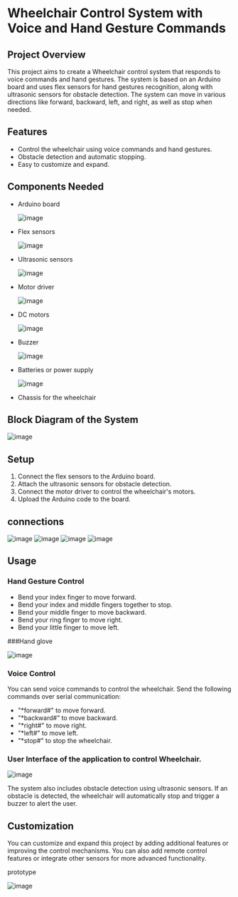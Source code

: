 # Wheelchair Control System with Voice and Hand Gesture Commands


## Project Overview

This project aims to create a Wheelchair control system that responds to voice commands and hand gestures. The system is based on an Arduino board and uses flex sensors for hand gestures recognition, along with ultrasonic sensors for obstacle detection. The system can move in various directions like forward, backward, left, and right, as well as stop when needed.

## Features

- Control the wheelchair using voice commands and hand gestures.
- Obstacle detection and automatic stopping.
- Easy to customize and expand.

## Components Needed

- Arduino board
  
  ![image](https://github.com/Jsujanchowdary/Wheelchair-using-voice-commands-and-hand-gestures-based-on-Arduino-/assets/91127394/5b7cd282-bb12-4081-935c-8d8a16194fd1)
- Flex sensors
  
  ![image](https://github.com/Jsujanchowdary/Wheelchair-using-voice-commands-and-hand-gestures-based-on-Arduino-/assets/91127394/3c434f94-ae4b-4a93-ae37-ab2b57c56616)
- Ultrasonic sensors
  
  ![image](https://github.com/Jsujanchowdary/Wheelchair-using-voice-commands-and-hand-gestures-based-on-Arduino-/assets/91127394/d11234ba-ece7-4ecf-b2ed-c286b3e21c05)
- Motor driver
  
  ![image](https://github.com/Jsujanchowdary/Wheelchair-using-voice-commands-and-hand-gestures-based-on-Arduino-/assets/91127394/393189f7-f805-4eb2-9de8-9ff843729753)
- DC motors
  
  ![image](https://github.com/Jsujanchowdary/Wheelchair-using-voice-commands-and-hand-gestures-based-on-Arduino-/assets/91127394/f3b4ca85-0d3c-4c65-8c68-8c95881d24c8)
- Buzzer
  
  ![image](https://github.com/Jsujanchowdary/Wheelchair-using-voice-commands-and-hand-gestures-based-on-Arduino-/assets/91127394/da926cfb-da13-4f44-b7d6-21003e323a17)
- Batteries or power supply
  
  ![image](https://github.com/Jsujanchowdary/Wheelchair-using-voice-commands-and-hand-gestures-based-on-Arduino-/assets/91127394/a14805d8-1ee7-47c0-83c2-23a32be767af)

- Chassis for the wheelchair


## Block Diagram of the System

![image](https://github.com/Jsujanchowdary/Wheelchair-using-voice-commands-and-hand-gestures-based-on-Arduino-/assets/91127394/9f788ebe-d05e-4992-83d3-b99972ef111f)


## Setup

1. Connect the flex sensors to the Arduino board.
2. Attach the ultrasonic sensors for obstacle detection.
3. Connect the motor driver to control the wheelchair's motors.
4. Upload the Arduino code to the board.

## connections

![image](https://github.com/Jsujanchowdary/Wheelchair-using-voice-commands-and-hand-gestures-based-on-Arduino-/assets/91127394/120e2b28-8e38-441b-bffb-d4458ab6f41f)
![image](https://github.com/Jsujanchowdary/Wheelchair-using-voice-commands-and-hand-gestures-based-on-Arduino-/assets/91127394/7b71820d-cd9c-4797-b16c-9a5df9cab6d0)
![image](https://github.com/Jsujanchowdary/Wheelchair-using-voice-commands-and-hand-gestures-based-on-Arduino-/assets/91127394/aabcaf55-fc70-4c19-b860-a00e71fd2b26)
![image](https://github.com/Jsujanchowdary/Wheelchair-using-voice-commands-and-hand-gestures-based-on-Arduino-/assets/91127394/8746cab4-8aef-4d58-94c9-eecb703d0715)


## Usage

### Hand Gesture Control

- Bend your index finger to move forward.
- Bend your index and middle fingers together to stop.
- Bend your middle finger to move backward.
- Bend your ring finger to move right.
- Bend your little finger to move left.

###Hand glove

![image](https://github.com/Jsujanchowdary/Wheelchair-using-voice-commands-and-hand-gestures-based-on-Arduino-/assets/91127394/dc6788b7-4d7a-4c86-a079-fbead3063752)


### Voice Control

You can send voice commands to control the wheelchair. Send the following commands over serial communication:

- "*forward#" to move forward.
- "*backward#" to move backward.
- "*right#" to move right.
- "*left#" to move left.
- "*stop#" to stop the wheelchair.

### User Interface of the application to control Wheelchair.

![image](https://github.com/Jsujanchowdary/Wheelchair-using-voice-commands-and-hand-gestures-based-on-Arduino-/assets/91127394/0ff5c177-ef01-4e37-b4e6-13496f852f05)

The system also includes obstacle detection using ultrasonic sensors. If an obstacle is detected, the wheelchair will automatically stop and trigger a buzzer to alert the user.

## Customization

You can customize and expand this project by adding additional features or improving the control mechanisms. You can also add remote control features or integrate other sensors for more advanced functionality.

prototype

![image](https://github.com/Jsujanchowdary/Wheelchair-using-voice-commands-and-hand-gestures-based-on-Arduino-/assets/91127394/25664af1-00e3-4c5d-b15a-61861ba243a0)


